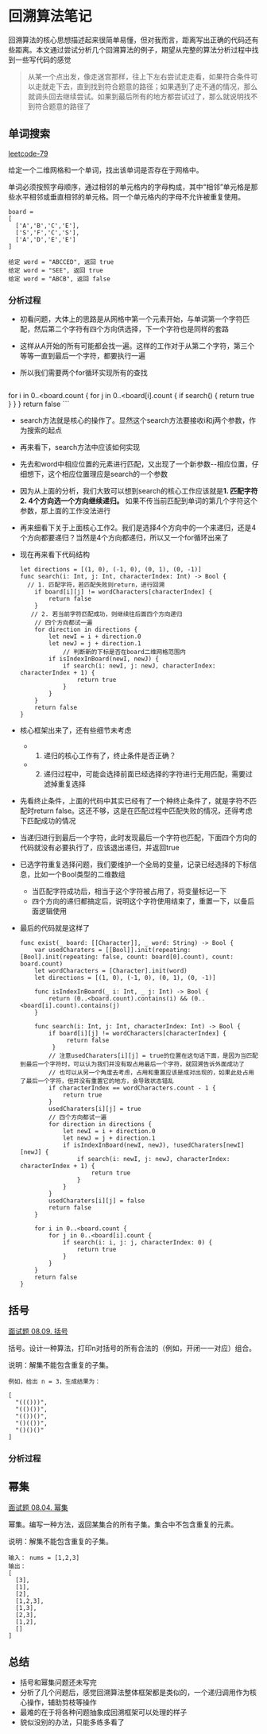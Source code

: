 # 回溯算法笔记

回溯算法的核心思想描述起来很简单易懂，但对我而言，距离写出正确的代码还有些距离。本文通过尝试分析几个回溯算法的例子，期望从完整的算法分析过程中找到一些写代码的感觉

> 从某一个点出发，像走迷宫那样，往上下左右尝试走走看，如果符合条件可以走就走下去，直到找到符合题意的路径；如果遇到了走不通的情况，那么就调头回去继续尝试。如果到最后所有的地方都尝试过了，那么就说明找不到符合题意的路径了

## 单词搜索

[leetcode-79](https://leetcode-cn.com/problems/word-search/)

给定一个二维网格和一个单词，找出该单词是否存在于网格中。

单词必须按照字母顺序，通过相邻的单元格内的字母构成，其中“相邻”单元格是那些水平相邻或垂直相邻的单元格。同一个单元格内的字母不允许被重复使用。

```
board =
[
  ['A','B','C','E'],
  ['S','F','C','S'],
  ['A','D','E','E']
]

给定 word = "ABCCED", 返回 true
给定 word = "SEE", 返回 true
给定 word = "ABCB", 返回 false
```

### 分析过程

- 初看问题，大体上的思路是从网格中第一个元素开始，与单词第一个字符匹配，然后第二个字符有四个方向供选择，下一个字符也是同样的套路
- 这样从A开始的所有可能都会找一遍。这样的工作对于从第二个字符，第三个等等一直到最后一个字符，都要执行一遍
- 所以我们需要两个for循环实现所有的查找

	```
for i in 0..<board.count {
        for j in 0..<board[i].count {
            if search() {
                return true
            }
        }
 }
 return false
	```
- search方法就是核心的操作了。显然这个search方法要接收i和j两个参数，作为搜索的起点
- 再来看下，search方法中应该如何实现
- 先去和word中相应位置的元素进行匹配，又出现了一个新参数--相应位置，仔细想下，这个相应位置理应是search的一个参数
- 因为从上面的分析，我们大致可以想到search的核心工作应该就是**1. 匹配字符  2. 4个方向选一个方向继续递归。** 如果不传当前匹配到单词的第几个字符这个参数，那上面的工作没法进行
- 再来细看下关于上面核心工作2。我们是选择4个方向中的一个来递归，还是4个方向都要递归？当然是4个方向都递归，所以又一个for循环出来了
- 现在再来看下代码结构
	
	```
	let directions = [(1, 0), (-1, 0), (0, 1), (0, -1)]
	func search(i: Int, j: Int, characterIndex: Int) -> Bool {
	  // 1. 匹配字符，若匹配失败则return，进行回溯
        if board[i][j] != wordCharacters[characterIndex] {
            return false
        }
       // 2. 若当前字符匹配成功，则继续往后面四个方向递归
        // 四个方向都试一遍
        for direction in directions {
            let newI = i + direction.0
            let newJ = j + direction.1
            	// 判断新的下标是否在board二维网格范围内
            if isIndexInBoard(newI, newJ) {
                if search(i: newI, j: newJ, characterIndex: characterIndex + 1) {
                    return true
                }
            }
        }
        return false
    }
	```
- 核心框架出来了，还有些细节未考虑
	- 1. 递归的核心工作有了，终止条件是否正确？
	- 2. 递归过程中，可能会选择前面已经选择的字符进行无用匹配，需要过滤掉重复选择
- 先看终止条件，上面的代码中其实已经有了一个种终止条件了，就是字符不匹配时return false。这还不够，这是在匹配过程中匹配失败的情况，还得考虑下匹配成功的情况
- 当递归进行到最后一个字符，此时发现最后一个字符也匹配，下面四个方向的代码就没有必要执行了，应该退出递归，并返回true
- 已选字符重复选择问题，我们要维护一个全局的变量，记录已经选择的下标信息，比如一个Bool类型的二维数组
	- 当匹配字符成功后，相当于这个字符被占用了，将变量标记一下
	- 四个方向的递归都搞定后，说明这个字符使用结束了，重置一下，以备后面逻辑使用
- 最后的代码就是这样了
	
	```
	func exist(_ board: [[Character]], _ word: String) -> Bool {
    	var usedCharaters = [[Bool]].init(repeating: [Bool].init(repeating: false, count: board[0].count), count: board.count)
    	let wordCharacters = [Character].init(word)
    	let directions = [(1, 0), (-1, 0), (0, 1), (0, -1)]
    
    	func isIndexInBoard(_ i: Int, _ j: Int) -> Bool {
        	return (0..<board.count).contains(i) && (0..<board[i].count).contains(j)
        }
    
    	func search(i: Int, j: Int, characterIndex: Int) -> Bool {
        	if board[i][j] != wordCharacters[characterIndex] {
           		 return false
       		 }
        	// 注意usedCharaters[i][j] = true的位置在这句话下面，是因为当匹配到最后一个字符时，可以认为我们并没有取占用最后一个字符，就回溯告诉外面成功了
        	// 也可以从另一个角度去考虑，占用和重置应该是成对出现的，如果此处占用了最后一个字符，但并没有重置它的地方，会导致状态错乱
       		if characterIndex == wordCharacters.count - 1 {
           		return true
        	}
        	usedCharaters[i][j] = true
        	// 四个方向都试一遍
        	for direction in directions {
        		let newI = i + direction.0
        		let newJ = j + direction.1
        		if isIndexInBoard(newI, newJ), !usedCharaters[newI][newJ] {
        			if search(i: newI, j: newJ, characterIndex: characterIndex + 1) {
        				return true
        			}
                }
          	}
        	usedCharaters[i][j] = false
        	return false
    	}
    
    	for i in 0..<board.count {
    		for j in 0..<board[i].count {
    			if search(i: i, j: j, characterIndex: 0) {
    				return true
    			}
        	}
    	}
    	return false
	}
	```

## 括号
[面试题 08.09. 括号](https://leetcode-cn.com/problems/bracket-lcci/)

括号。设计一种算法，打印n对括号的所有合法的（例如，开闭一一对应）组合。

说明：解集不能包含重复的子集。

```
例如，给出 n = 3，生成结果为：

[
  "((()))",
  "(()())",
  "(())()",
  "()(())",
  "()()()"
]
```

### 分析过程



## 幂集

[面试题 08.04. 幂集](https://leetcode-cn.com/problems/power-set-lcci/)

幂集。编写一种方法，返回某集合的所有子集。集合中不包含重复的元素。

说明：解集不能包含重复的子集。

```
输入： nums = [1,2,3]
输出：
[
  [3],
  [1],
  [2],
  [1,2,3],
  [1,3],
  [2,3],
  [1,2],
  []
]
```

## 总结
- 括号和幂集问题还未写完
- 分析了几个问题后，感觉回溯算法整体框架都是类似的，一个递归调用作为核心操作，辅助剪枝等操作
- 最难的在于将各种问题抽象成回溯框架可以处理的样子
- 貌似没别的办法，只能多练多看了